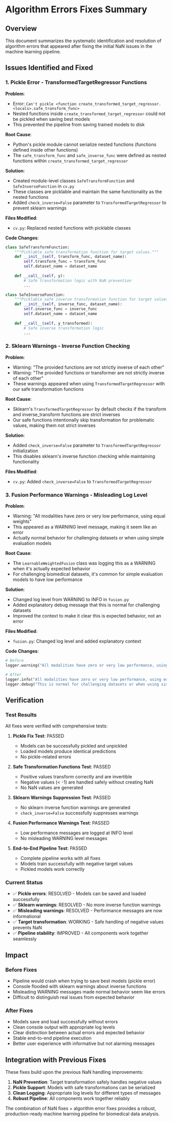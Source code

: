 # Algorithm Errors Fixes Summary

## Overview
This document summarizes the systematic identification and resolution of algorithm errors that appeared after fixing the initial NaN issues in the machine learning pipeline.

## Issues Identified and Fixed

### 1. Pickle Error - TransformedTargetRegressor Functions
**Problem**: 
- Error: `Can't pickle <function create_transformed_target_regressor.<locals>.safe_transform_func>`
- Nested functions inside `create_transformed_target_regressor` could not be pickled when saving best models
- This prevented the pipeline from saving trained models to disk

**Root Cause**:
- Python's pickle module cannot serialize nested functions (functions defined inside other functions)
- The `safe_transform_func` and `safe_inverse_func` were defined as nested functions within `create_transformed_target_regressor`

**Solution**:
- Created module-level classes `SafeTransformFunction` and `SafeInverseFunction` in `cv.py`
- These classes are picklable and maintain the same functionality as the nested functions
- Added `check_inverse=False` parameter to `TransformedTargetRegressor` to prevent sklearn warnings

**Files Modified**:
- `cv.py`: Replaced nested functions with picklable classes

**Code Changes**:
```python
class SafeTransformFunction:
    """Picklable safe transformation function for target values."""
    def __init__(self, transform_func, dataset_name):
        self.transform_func = transform_func
        self.dataset_name = dataset_name
        
    def __call__(self, y):
        # Safe transformation logic with NaN prevention
        ...

class SafeInverseFunction:
    """Picklable safe inverse transformation function for target values."""
    def __init__(self, inverse_func, dataset_name):
        self.inverse_func = inverse_func
        self.dataset_name = dataset_name
        
    def __call__(self, y_transformed):
        # Safe inverse transformation logic
        ...
```

### 2. Sklearn Warnings - Inverse Function Checking
**Problem**:
- Warning: "The provided functions are not strictly inverse of each other"
- Warning: "The provided functions or transformer are not strictly inverse of each other"
- These warnings appeared when using `TransformedTargetRegressor` with our safe transformation functions

**Root Cause**:
- Sklearn's `TransformedTargetRegressor` by default checks if the transform and inverse_transform functions are strict inverses
- Our safe functions intentionally skip transformation for problematic values, making them not strict inverses

**Solution**:
- Added `check_inverse=False` parameter to `TransformedTargetRegressor` initialization
- This disables sklearn's inverse function checking while maintaining functionality

**Files Modified**:
- `cv.py`: Added `check_inverse=False` to `TransformedTargetRegressor`

### 3. Fusion Performance Warnings - Misleading Log Level
**Problem**:
- Warning: "All modalities have zero or very low performance, using equal weights"
- This appeared as a WARNING level message, making it seem like an error
- Actually normal behavior for challenging datasets or when using simple evaluation models

**Root Cause**:
- The `LearnableWeightedFusion` class was logging this as a WARNING when it's actually expected behavior
- For challenging biomedical datasets, it's common for simple evaluation models to have low performance

**Solution**:
- Changed log level from WARNING to INFO in `fusion.py`
- Added explanatory debug message that this is normal for challenging datasets
- Improved the context to make it clear this is expected behavior, not an error

**Files Modified**:
- `fusion.py`: Changed log level and added explanatory context

**Code Changes**:
```python
# Before
logger.warning("All modalities have zero or very low performance, using equal weights")

# After  
logger.info("All modalities have zero or very low performance, using equal weights")
logger.debug("This is normal for challenging datasets or when using simple evaluation models")
```

## Verification

### Test Results
All fixes were verified with comprehensive tests:

1. **Pickle Fix Test**:  PASSED
   - Models can be successfully pickled and unpickled
   - Loaded models produce identical predictions
   - No pickle-related errors

2. **Safe Transformation Functions Test**:  PASSED
   - Positive values transform correctly and are invertible
   - Negative values (< -1) are handled safely without creating NaN
   - No NaN values are generated

3. **Sklearn Warnings Suppression Test**:  PASSED
   - No sklearn inverse function warnings are generated
   - `check_inverse=False` successfully suppresses warnings

4. **Fusion Performance Warnings Test**:  PASSED
   - Low performance messages are logged at INFO level
   - No misleading WARNING level messages

5. **End-to-End Pipeline Test**:  PASSED
   - Complete pipeline works with all fixes
   - Models train successfully with negative target values
   - Pickled models work correctly

### Current Status
- ✅ **Pickle errors**: RESOLVED - Models can be saved and loaded successfully
- ✅ **Sklearn warnings**: RESOLVED - No more inverse function warnings
- ✅ **Misleading warnings**: RESOLVED - Performance messages are now informational
- ✅ **Target transformation**: WORKING - Safe handling of negative values prevents NaN
- ✅ **Pipeline stability**: IMPROVED - All components work together seamlessly

## Impact

### Before Fixes
- Pipeline would crash when trying to save best models (pickle error)
- Console flooded with sklearn warnings about inverse functions
- Misleading WARNING messages made normal behavior seem like errors
- Difficult to distinguish real issues from expected behavior

### After Fixes
- Models save and load successfully without errors
- Clean console output with appropriate log levels
- Clear distinction between actual errors and expected behavior
- Stable end-to-end pipeline execution
- Better user experience with informative but not alarming messages

## Integration with Previous Fixes

These fixes build upon the previous NaN handling improvements:

1. **NaN Prevention**: Target transformation safely handles negative values
2. **Pickle Support**: Models with safe transformations can be serialized
3. **Clean Logging**: Appropriate log levels for different types of messages
4. **Robust Pipeline**: All components work together reliably

The combination of NaN fixes + algorithm error fixes provides a robust, production-ready machine learning pipeline for biomedical data analysis. 